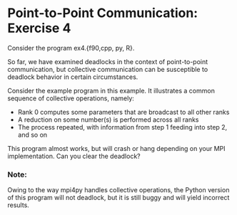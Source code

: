 # Point-to-Point Communication: Exercise 4

Consider the program ex4.{f90,cpp, py, R}.  

So far, we have examined deadlocks in the context of point-to-point communication, but collective communication can be susceptible to deadlock behavior in certain circumstances.

Consider the example program in this example.  It illustrates a common sequence of collective operations, namely:
- Rank 0 computes some parameters that are broadcast to all other ranks
- A reduction on some number(s) is performed across all ranks
- The process repeated, with information from step 1 feeding into step 2, and so on

This program almost works, but will crash or hang depending on your MPI implementation.   Can you clear the deadlock?

### Note: 
Owing to the way mpi4py handles collective operations, the Python version of this program will not deadlock, but it is still buggy and will yield incorrect results.  



